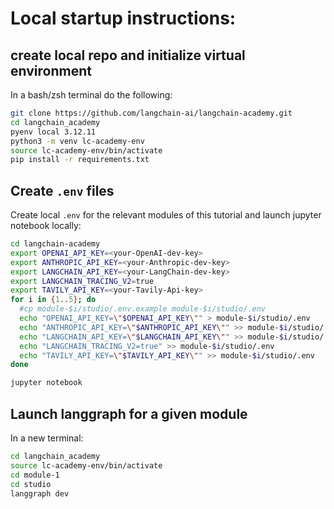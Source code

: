 # Local startup instructions:


## create local repo and initialize virtual environment

In a bash/zsh terminal do the following:

```bash
git clone https://github.com/langchain-ai/langchain-academy.git
cd langchain_academy
pyenv local 3.12.11
python3 -m venv lc-academy-env
source lc-academy-env/bin/activate
pip install -r requirements.txt
```

## Create `.env` files

Create local `.env` for the relevant modules of this tutorial and launch jupyter notebook locally:

```bash
cd langchain-academy
export OPENAI_API_KEY=<your-OpenAI-dev-key>
export ANTHROPIC_API_KEY=<your-Anthropic-dev-key>
export LANGCHAIN_API_KEY=<your-LangChain-dev-key>
export LANGCHAIN_TRACING_V2=true
export TAVILY_API_KEY=<your-Tavily-Api-key>
for i in {1..5}; do
  #cp module-$i/studio/.env.example module-$i/studio/.env
  echo "OPENAI_API_KEY=\"$OPENAI_API_KEY\"" > module-$i/studio/.env
  echo "ANTHROPIC_API_KEY=\"$ANTHROPIC_API_KEY\"" >> module-$i/studio/.env
  echo "LANGCHAIN_API_KEY=\"$LANGCHAIN_API_KEY\"" >> module-$i/studio/.env
  echo "LANGCHAIN_TRACING_V2=true" >> module-$i/studio/.env
  echo "TAVILY_API_KEY=\"$TAVILY_API_KEY\"" >> module-$i/studio/.env
done

jupyter notebook
```

## Launch langgraph for a given module 
In a new terminal:
```bash
cd langchain_academy
source lc-academy-env/bin/activate
cd module-1
cd studio
langgraph dev
```
